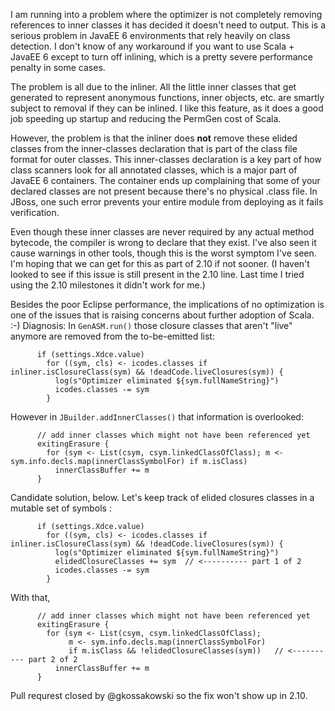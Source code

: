 I am running into a problem where the optimizer is not completely removing references to inner classes it has decided it doesn't need to output.  This is a serious problem in JavaEE 6 environments that rely heavily on class detection.  I don't know of any workaround if you want to use Scala + JavaEE 6 except to turn off inlining, which is a pretty severe performance penalty in some cases.

The problem is all due to the inliner.  All the little inner classes that get generated to represent anonymous functions, inner objects, etc. are smartly subject to removal if they can be inlined.  I like this feature, as it does a good job speeding up startup and reducing the PermGen cost of Scala.

However, the problem is that the inliner does **not** remove these elided classes from the inner-classes declaration that is part of the class file format for outer classes.  This inner-classes declaration is a key part of how class scanners look for all annotated classes, which is a major part of JavaEE 6 containers.  The container ends up complaining that some of your declared classes are not present because there's no physical .class file.  In JBoss, one such error prevents your entire module from deploying as it fails verification.

Even though these inner classes are never required by any actual method bytecode, the compiler is wrong to declare that they exist.  I've also seen it cause warnings in other tools, though this is the worst symptom I've seen.  I'm hoping that we can get for this as part of 2.10 if not sooner.  (I haven't looked to see if this issue is still present in the 2.10 line.  Last time I tried using the 2.10 milestones it didn't work for me.)

Besides the poor Eclipse performance, the implications of no optimization is one of the issues that is raising concerns about further adoption of Scala. :-)
Diagnosis: In `GenASM.run()` those closure classes that aren't "live" anymore are removed from the to-be-emitted list:

```
      if (settings.Xdce.value)
        for ((sym, cls) <- icodes.classes if inliner.isClosureClass(sym) && !deadCode.liveClosures(sym)) {
          log(s"Optimizer eliminated ${sym.fullNameString}")
          icodes.classes -= sym
        }
```

However in `JBuilder.addInnerClasses()` that information is overlooked:


```
      // add inner classes which might not have been referenced yet
      exitingErasure {
        for (sym <- List(csym, csym.linkedClassOfClass); m <- sym.info.decls.map(innerClassSymbolFor) if m.isClass)
          innerClassBuffer += m
      }
```

Candidate solution, below.
Let's keep track of elided closures classes in a mutable set of symbols :

```
      if (settings.Xdce.value)
        for ((sym, cls) <- icodes.classes if inliner.isClosureClass(sym) && !deadCode.liveClosures(sym)) {
          log(s"Optimizer eliminated ${sym.fullNameString}")
          elidedClosureClasses += sym  // <---------- part 1 of 2
          icodes.classes -= sym
        }
```

With that, 

```
      // add inner classes which might not have been referenced yet
      exitingErasure {
        for (sym <- List(csym, csym.linkedClassOfClass);
             m <- sym.info.decls.map(innerClassSymbolFor)
             if m.isClass && !elidedClosureClasses(sym))   // <---------- part 2 of 2
          innerClassBuffer += m
      }
```
Pull requrest closed by @gkossakowski so the fix won't show up in 2.10.
